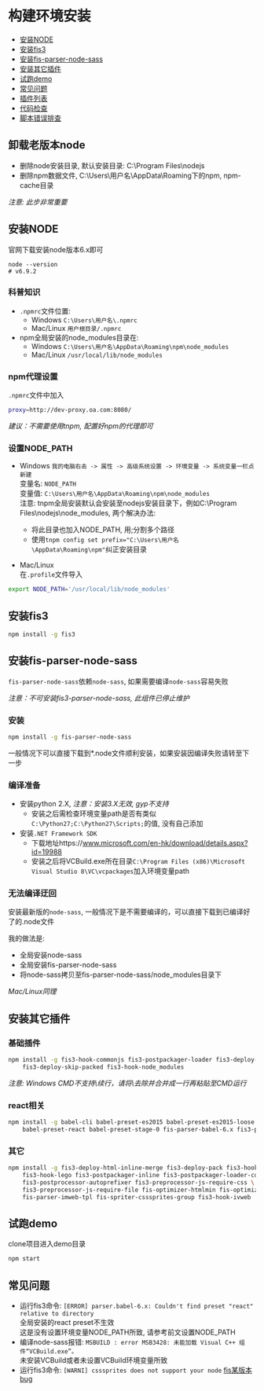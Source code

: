 
# 构建环境安装

- [安装NODE](#安装NODE)
- [安装fis3](#安装fis3)
- [安装fis-parser-node-sass](#安装fis-parser-node-sass)
- [安装其它插件](#安装其它插件)
- [试跑demo](#试跑demo)
- [常见问题](#常见问题)
- [插件列表](Plugins.md)
- [代码检查](代码检查.md)
- [脚本错误排查](badjs.md)

## 卸载老版本node

- 删除node安装目录, 默认安装目录: C:\Program Files\nodejs
- 删除npm数据文件, C:\Users\用户名\AppData\Roaming下的npm, npm-cache目录

*注意: 此步非常重要*

## 安装NODE

官网下载安装node版本6.x即可

```
node --version
# v6.9.2
```

### 科普知识

- `.npmrc`文件位置:
    - Windows `C:\Users\用户名\.npmrc`
    - Mac/Linux `用户根目录/.npmrc`
- npm全局安装的node_modules目录在: 
    - Windows `C:\Users\用户名\AppData\Roaming\npm\node_modules`
    - Mac/Linux `/usr/local/lib/node_modules`

### npm代理设置

`.npmrc`文件中加入

```sh
proxy=http://dev-proxy.oa.com:8080/
```

*建议：不需要使用tnpm, 配置好npm的代理即可*

### 设置NODE_PATH

- Windows 
`我的电脑右击 -> 属性 -> 高级系统设置 -> 环境变量 -> 系统变量一栏点新建`
<br>变量名: `NODE_PATH`
<br>变量值: `C:\Users\用户名\AppData\Roaming\npm\node_modules`
<br>注意: tnpm全局安装默认会安装至nodejs安装目录下，例如C:\Program Files\nodejs\node_modules, 两个解决办法:
    - 将此目录也加入NODE_PATH, 用;分割多个路径
    - 使用`tnpm config set prefix="C:\Users\用户名\AppData\Roaming\npm"`纠正安装目录

- Mac/Linux
<br>在`.profile`文件导入
```sh
export NODE_PATH='/usr/local/lib/node_modules'
```

## 安装fis3

```sh
npm install -g fis3
```

## 安装fis-parser-node-sass

`fis-parser-node-sass`依赖`node-sass`, 如果需要编译`node-sass`容易失败

*注意：不可安装fis3-parser-node-sass, 此组件已停止维护*

### 安装

```sh
npm install -g fis-parser-node-sass
```

一般情况下可以直接下载到*.node文件顺利安装，如果安装因编译失败请转至下一步

### 编译准备

- 安装python 2.X, *注意：安装3.X无效, gyp不支持*
    - 安装之后需检查环境变量path是否有类似`C:\Python27;C:\Python27\Scripts;`的值, 没有自己添加
- 安装`.NET Framework SDK`
    - 下载地址https://www.microsoft.com/en-hk/download/details.aspx?id=19988
    - 安装之后将VCBuild.exe所在目录`C:\Program Files (x86)\Microsoft Visual Studio 8\VC\vcpackages`加入环境变量path

### 无法编译迂回

安装最新版的`node-sass`, 一般情况下是不需要编译的，可以直接下载到已编译好了的.node文件

我的做法是:
- 全局安装node-sass
- 全局安装fis-parser-node-sass
- 将node-sass拷贝至fis-parser-node-sass/node_modules目录下

*Mac/Linux同理*

## 安装其它插件

### 基础插件

```sh
npm install -g fis3-hook-commonjs fis3-postpackager-loader fis3-deploy-replace \
    fis3-deploy-skip-packed fis3-hook-node_modules
```

*注意: Windows CMD不支持\续行，请将\去除并合并成一行再粘贴至CMD运行*

### react相关

```sh
npm install -g babel-cli babel-preset-es2015 babel-preset-es2015-loose \
    babel-preset-react babel-preset-stage-0 fis-parser-babel-6.x fis3-parser-babel
```

### 其它

```sh
npm install -g fis3-deploy-html-inline-merge fis3-deploy-pack fis3-hook-annotation \
    fis3-hook-lego fis3-postpackager-inline fis3-postpackager-loader-common \
    fis3-postprocessor-autoprefixer fis3-preprocessor-js-require-css \
    fis3-preprocessor-js-require-file fis-optimizer-htmlmin fis-optimizer-png-compressor \
    fis-parser-imweb-tpl fis-spriter-csssprites-group fis3-hook-ivweb
```

## 试跑demo

clone项目进入demo目录

```sh
npm start
```

## 常见问题

- 运行fis3命令: `[ERROR] parser.babel-6.x: Couldn't find preset "react" relative to directory`
<br>全局安装的react preset不生效
<br>这是没有设置环境变量NODE_PATH所致, 请参考前文设置NODE_PATH
- 编译node-sass报错: `MSBUILD : error MSB3428: 未能加载 Visual C++ 组件“VCBuild.exe”。`
<br>未安装VCBuild或者未设置VCBuild环境变量所致
- 运行fis3命令: `[WARNI] csssprites does not support your node` [fis某版本bug](https://github.com/fex-team/fis-spriter-csssprites/issues/27#issuecomment-204300858)

